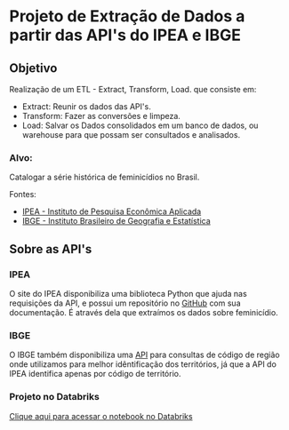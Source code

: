 # Projeto de Extração de Dados a partir das API's do IPEA e IBGE

## Objetivo
Realização de um ETL - Extract, Transform, Load. que consiste em:
  * Extract: Reunir os dados das API's.
  * Transform: Fazer as conversões e limpeza.
  * Load: Salvar os Dados consolidados em um banco de dados, ou warehouse para que possam ser consultados e analisados.

### Alvo:
Catalogar a série histórica de feminicídios no Brasil.

Fontes: 
* [IPEA - Instituto de Pesquisa Econômica Aplicada](http://www.ipeadata.gov.br)
* [IBGE - Instituto Brasileiro de Geografia e Estatística](https://www.ibge.gov.br/)

## Sobre as API's
### IPEA
O site do IPEA disponibiliza uma biblioteca Python que ajuda nas requisições da API, e possui um repositório no [GitHub](https://github.com/luanborelli/ipeadatapy/) com sua documentação. É através dela que extraímos os dados sobre feminicídio.

### IBGE
O IBGE também disponibiliza uma [API](https://servicodados.ibge.gov.br/api/docs/localidades) para consultas de código de região onde utilizamos para melhor idêntificação dos territórios, já que a API do IPEA identifica apenas por código de território. 

### Projeto no Databriks
[Clique aqui para acessar o notebook no Databriks]([https://community.cloud.databricks.com/?o=2529677648243962#notebook/2033834618209058](https://databricks-prod-cloudfront.cloud.databricks.com/public/4027ec902e239c93eaaa8714f173bcfc/2529677648243962/2033834618209058/5227400064554836/latest.html))
